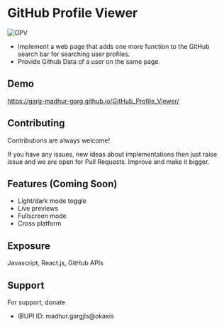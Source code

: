 
# GitHub Profile Viewer
![GPV](https://user-images.githubusercontent.com/72293750/140784091-90b82127-27bd-4f77-a209-9b9ae8e172da.png)
* Implement a web page that adds one more function to the GitHub search bar for searching user
    profiles.
* Provide Github Data of a user on the same page.

## Demo

https://garg-madhur-garg.github.io/GitHub_Profile_Viewer/


## Contributing

Contributions are always welcome!

If you have any issues, new ideas about
 implementations then just raise issue and 
 we are open for Pull Requests. Improve and make it bigger.




## Features (Coming Soon)

- Light/dark mode toggle
- Live previews
- Fullscreen mode
- Cross platform


##  Exposure
Javascript, React.js, GitHub APIs


## Support


For support, donate
* @UPI ID: madhur.gargjls@okaxis


